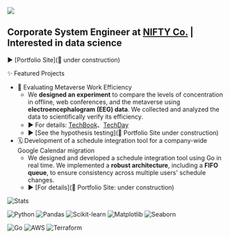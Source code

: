 
<img src="https://komarev.com/ghpvc/?username=yukassa&style=flat-square&abbreviated=true">


## Corporate System Engineer at [NIFTY Co.](https://engineering.nifty.co.jp/) | Interested in data science 

▶︎ [Portfolio Site](🚧 under construction)

✨ Featured Projects
- 🧠 Evaluating Metaverse Work Efficiency
  - We **designed an experiment** to compare the levels of concentration in offline, web conferences, and the metaverse using **electroencephalogram (EEG) data**. We collected and analyzed the data to scientifically verify its efficiency.
  - ▶︎ For details: [TechBook](https://techbookfest.org/product/ndL7Trj25niEKEHtgjVqsN?productVariantID=4hqBZW3kNCY9dv7Dei2yNB)、[TechDay](https://youtu.be/NrhEwHkqO5A?si=Yffl4YIMdEdcYlK)
  - ▶︎ [See the hypothesis testing](🚧 Portfolio Site under construction)  
- 🗓️ Development of a schedule integration tool for a company-wide Google Calendar migration
  - We designed and developed a schedule integration tool using Go in real time. We implemented a **robust architecture**, including a **FIFO queue**, to ensure consistency across multiple users' schedule changes.
  - ▶︎ [For details](🚧 Portfolio Site: under construction)

![Stats](https://github-readme-stats.vercel.app/api?username=yukassa&show_icons=true&theme=algolia&include_all_commits=true&count_private=true)

![Python](https://img.shields.io/badge/Python-3776AB?style=for-the-badge&logo=python&logoColor=white)
![Pandas](https://img.shields.io/badge/Pandas-150458?style=for-the-badge&logo=pandas&logoColor=white)
![Scikit-learn](https://img.shields.io/badge/Scikit--learn-F7931E?style=for-the-badge&logo=scikit-learn&logoColor=white)
![Matplotlib](https://img.shields.io/badge/-Matplotlib-000000?style=for-the-badge&logo=python&logoColor=white)
![Seaborn](https://img.shields.io/badge/-Seaborn-3776AB?style=for-the-badge&logo=python&logoColor=white)

![Go](https://img.shields.io/badge/Go-00ADD8?style=for-the-badge&logo=go&logoColor=white)
![AWS](https://img.shields.io/badge/Amazon_AWS-232F3E?style=for-the-badge&logo=amazon-aws&logoColor=white)
![Terraform](https://img.shields.io/badge/Terraform-7B42BC?style=for-the-badge&logo=terraform&logoColor=white)


<!--### 📫 Contact-->

<!-- -   **Portfolio:** [https://[portfolio_url]](https://portfolio_url])-->
<!-- -   **LinkedIn:** [https://www.linkedin.com/in/[my_id]](https://www.linkedin.com/in/[my_id])-->
